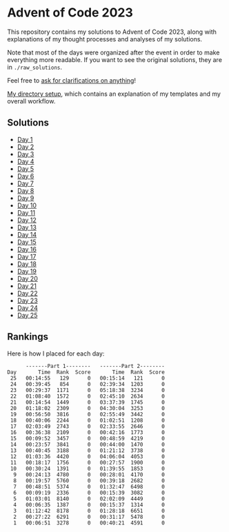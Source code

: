 # Advent of Code 2023

This repository contains my solutions to Advent of Code 2023, along with
explanations of my thought processes and analyses of my solutions.

Note that most of the days were organized after the event in order to make
everything more readable. If you want to see the original solutions, they are
in `./raw_solutions`.

Feel free to [ask for clarifications on anything](https://github.com/ArcWandx/Advent-of-Code-2023/issues/new/choose)!

[My directory setup](./solutions/0), which contains an explanation of my
templates and my overall workflow.

## Solutions

* [Day 1](./solutions/01)
* [Day 2](./solutions/02)
* [Day 3](./solutions/03)
* [Day 4](./solutions/04)
* [Day 5](./solutions/05)
* [Day 6](./solutions/06)
* [Day 7](./solutions/07)
* [Day 8](./solutions/08)
* [Day 9](./solutions/09)
* [Day 10](./solutions/10)
* [Day 11](./solutions/11)
* [Day 12](./solutions/12)
* [Day 13](./solutions/13)
* [Day 14](./solutions/14)
* [Day 15](./solutions/15)
* [Day 16](./solutions/16)
* [Day 17](./solutions/17)
* [Day 18](./solutions/18)
* [Day 19](./solutions/19)
* [Day 20](./solutions/20)
* [Day 21](./solutions/21)
* [Day 22](./solutions/22)
* [Day 23](./solutions/23)
* [Day 24](./solutions/24)
* [Day 25](./solutions/25)

## Rankings

Here is how I placed for each day:

          -------Part 1--------   -------Part 2--------
    Day       Time  Rank  Score       Time  Rank  Score
     25   00:14:55   129      0   00:15:14   121      0
     24   00:39:45   854      0   02:39:34  1203      0
     23   00:29:37  1171      0   05:18:38  3234      0
     22   01:08:40  1572      0   02:45:10  2634      0
     21   00:14:54  1449      0   03:37:39  1745      0
     20   01:18:02  2309      0   04:30:04  3253      0
     19   00:56:50  3816      0   02:55:49  3442      0
     18   00:40:06  2244      0   01:02:51  1208      0
     17   02:03:49  2743      0   02:33:55  2646      0
     16   00:36:38  2109      0   00:42:16  1773      0
     15   00:09:52  3457      0   00:48:59  4219      0
     14   00:23:57  3841      0   00:44:00  1470      0
     13   00:40:45  3188      0   01:21:12  3738      0
     12   01:03:36  4420      0   04:06:04  4053      0
     11   00:18:17  1756      0   00:27:57  1900      0
     10   00:30:24  1391      0   01:39:55  1853      0
      9   00:24:13  4780      0   00:28:01  4170      0
      8   00:19:57  5760      0   00:39:18  2682      0
      7   00:48:51  5374      0   01:32:47  6498      0
      6   00:09:19  2336      0   00:15:39  3082      0
      5   01:03:01  8140      0   02:02:09  4449      0
      4   00:06:35  1387      0   00:15:37  1314      0
      3   01:12:42  8178      0   01:28:18  6651      0
      2   00:27:22  6291      0   00:31:17  5478      0
      1   00:06:51  3278      0   00:40:21  4591      0
